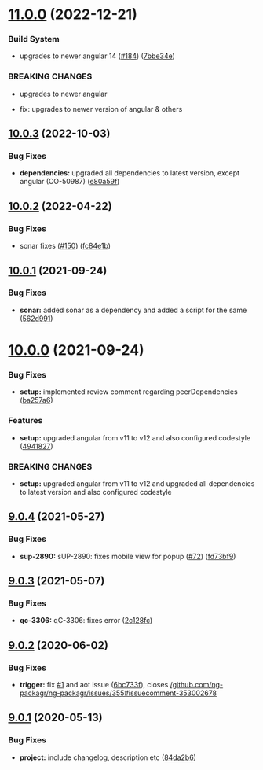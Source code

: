 # [11.0.0](https://github.com/CatalystOne/ngx-jira-issue-collector/compare/10.0.3...11.0.0) (2022-12-21)

### Build System

- upgrades to newer angular 14 ([#184](https://github.com/CatalystOne/ngx-jira-issue-collector/issues/184)) ([7bbe34e](https://github.com/CatalystOne/ngx-jira-issue-collector/commit/7bbe34e016aaf0332a8c06bb427f7b15b4af5ecd))

### BREAKING CHANGES

- upgrades to newer angular

- fix: upgrades to newer version of angular & others

## [10.0.3](https://github.com/CatalystOne/ngx-jira-issue-collector/compare/10.0.2...10.0.3) (2022-10-03)

### Bug Fixes

- **dependencies:** upgraded all dependencies to latest version, except angular (CO-50987) ([e80a59f](https://github.com/CatalystOne/ngx-jira-issue-collector/commit/e80a59fb72c5df77a9868950b35c0ad0d3bafabd))

## [10.0.2](https://github.com/CatalystOne/ngx-jira-issue-collector/compare/10.0.1...10.0.2) (2022-04-22)

### Bug Fixes

- sonar fixes ([#150](https://github.com/CatalystOne/ngx-jira-issue-collector/issues/150)) ([fc84e1b](https://github.com/CatalystOne/ngx-jira-issue-collector/commit/fc84e1b8da714b56b756f523217154489f45055f))

## [10.0.1](https://github.com/CatalystOne/ngx-jira-issue-collector/compare/10.0.0...10.0.1) (2021-09-24)

### Bug Fixes

- **sonar:** added sonar as a dependency and added a script for the same ([562d991](https://github.com/CatalystOne/ngx-jira-issue-collector/commit/562d99191a1bf39ecfe21b76097fc30eed5259b8))

# [10.0.0](https://github.com/CatalystOne/ngx-jira-issue-collector/compare/9.0.4...10.0.0) (2021-09-24)

### Bug Fixes

- **setup:** implemented review comment regarding peerDependencies ([ba257a6](https://github.com/CatalystOne/ngx-jira-issue-collector/commit/ba257a6640ad74aea97696c80a2a0d2428f93de9))

### Features

- **setup:** upgraded angular from v11 to v12 and also configured codestyle ([4941827](https://github.com/CatalystOne/ngx-jira-issue-collector/commit/494182715056acfdca3e8aecf299f3477e62c004))

### BREAKING CHANGES

- **setup:** upgraded angular from v11 to v12 and upgraded all dependencies to latest version
  and also configured codestyle

## [9.0.4](https://github.com/CatalystOne/ngx-jira-issue-collector/compare/9.0.3...9.0.4) (2021-05-27)

### Bug Fixes

- **sup-2890:** sUP-2890: fixes mobile view for popup ([#72](https://github.com/CatalystOne/ngx-jira-issue-collector/issues/72)) ([fd73bf9](https://github.com/CatalystOne/ngx-jira-issue-collector/commit/fd73bf999713801f06b8d55964e8e03ae1759dc2))

## [9.0.3](https://github.com/CatalystOne/ngx-jira-issue-collector/compare/9.0.2...9.0.3) (2021-05-07)

### Bug Fixes

- **qc-3306:** qC-3306: fixes error ([2c128fc](https://github.com/CatalystOne/ngx-jira-issue-collector/commit/2c128fcf2126ba9e2dc09dd7fe9ef0f9b7d388f2))

## [9.0.2](https://github.com/CatalystOne/ngx-jira-issue-collector/compare/9.0.1...9.0.2) (2020-06-02)

### Bug Fixes

- **trigger:** fix [#1](https://github.com/CatalystOne/ngx-jira-issue-collector/issues/1) and aot issue ([6bc733f](https://github.com/CatalystOne/ngx-jira-issue-collector/commit/6bc733f686168b2e27f92117d3b89edf86f7f2ee)), closes [/github.com/ng-packagr/ng-packagr/issues/355#issuecomment-353002678](https://github.com//github.com/ng-packagr/ng-packagr/issues/355/issues/issuecomment-353002678)

## [9.0.1](https://github.com/CatalystOne/ngx-jira-issue-collector/compare/9.0.0...9.0.1) (2020-05-13)

### Bug Fixes

- **project:** include changelog, description etc ([84da2b6](https://github.com/CatalystOne/ngx-jira-issue-collector/commit/84da2b60dc9772d2c07491704f2beed7ae8a039e))
